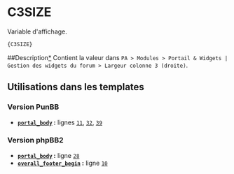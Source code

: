 # C3SIZE


Variable d'affichage.

```html
{C3SIZE}
```

##Description[*](https://fa-tvars.appspot.com/var/C3SIZE)
Contient la valeur dans `PA > Modules > Portail & Widgets | Gestion des widgets du forum > Largeur colonne 3 (droite)`.

## Utilisations dans les templates

### Version PunBB
* __[`portal_body`](../tpl/var/punbb/portal_body.md#readme) :__ lignes [`11`](../tpl/src/punbb/portal_body.tpl#L11), [`32`](../tpl/src/punbb/portal_body.tpl#L32), [`39`](../tpl/src/punbb/portal_body.tpl#L39)

### Version phpBB2
* __[`portal_body`](../tpl/var/subsilver/portal_body.md#readme) :__ ligne [`28`](../tpl/src/subsilver/portal_body.tpl#L28)
* __[`overall_footer_begin`](../tpl/var/subsilver/overall_footer_begin.md#readme) :__ ligne [`10`](../tpl/src/subsilver/overall_footer_begin.tpl#L10)